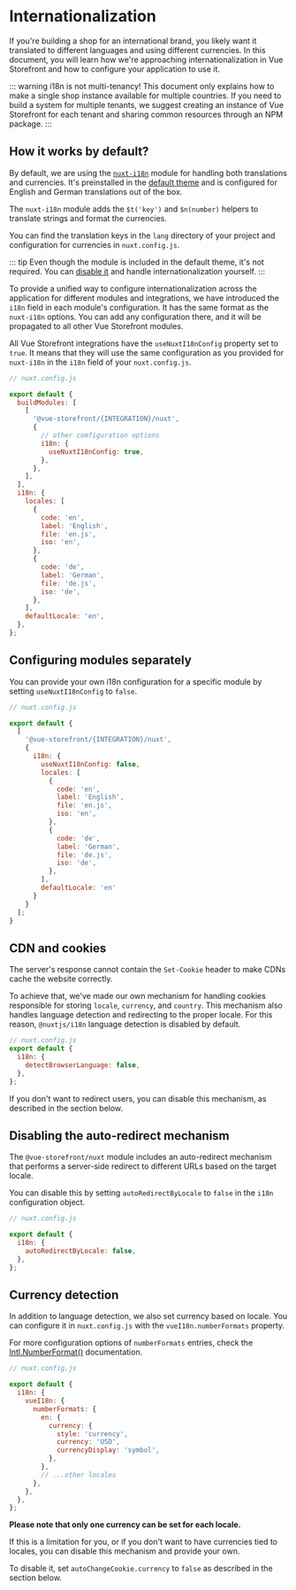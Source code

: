# Internationalization

If you're building a shop for an international brand, you likely want it translated to different languages and using different currencies. In this document, you will learn how we're approaching internationalization in Vue Storefront and how to configure your application to use it.

::: warning i18n is not multi-tenancy!
This document only explains how to make a single shop instance available for multiple countries. If you need to build a system for multiple tenants, we suggest creating an instance of Vue Storefront for each tenant and sharing common resources through an NPM package.
:::

## How it works by default?

By default, we are using the [`nuxt-i18n`](https://i18n.nuxtjs.org/) module for handling both translations and currencies. It's preinstalled in the [default theme](/getting-started/theme.html#what-s-makes-a-default-theme) and is configured for English and German translations out of the box.

The `nuxt-i18n` module adds the `$t('key')` and `$n(number)` helpers to translate strings and format the currencies.

You can find the translation keys in the `lang` directory of your project and configuration for currencies in `nuxt.config.js`.

::: tip
Even though the module is included in the default theme, it's not required. You can [disable it](#configuring-modules-separately) and handle internationalization yourself.
:::

To provide a unified way to configure internationalization across the application for different modules and integrations, we have introduced the `i18n` field in each module's configuration. It has the same format as the `nuxt-i18n` options. You can add any configuration there, and it will be propagated to all other Vue Storefront modules.

All Vue Storefront integrations have the `useNuxtI18nConfig` property set to `true`. It means that they will use the same configuration as you provided for `nuxt-i18n` in the `i18n` field of your `nuxt.config.js`.

```js
// nuxt.config.js

export default {
  buildModules: [
    [
      '@vue-storefront/{INTEGRATION}/nuxt',
      {
        // other comfiguration options
        i18n: {
          useNuxtI18nConfig: true,
        },
      },
    ],
  ],
  i18n: {
    locales: [
      {
        code: 'en',
        label: 'English',
        file: 'en.js',
        iso: 'en',
      },
      {
        code: 'de',
        label: 'German',
        file: 'de.js',
        iso: 'de',
      },
    ],
    defaultLocale: 'en',
  },
};
```

## Configuring modules separately

You can provide your own i18n configuration for a specific module by setting `useNuxtI18nConfig` to `false`.

```js
// nuxt.config.js

export default {
  [
    '@vue-storefront/{INTEGRATION}/nuxt',
    {
      i18n: {
        useNuxtI18nConfig: false,
        locales: [
          {
            code: 'en',
            label: 'English',
            file: 'en.js',
            iso: 'en',
          },
          {
            code: 'de',
            label: 'German',
            file: 'de.js',
            iso: 'de',
          },
        ],
        defaultLocale: 'en'
      }
    }
  ];
}
```

## CDN and cookies

The server's response cannot contain the `Set-Cookie` header to make CDNs cache the website correctly.

To achieve that, we've made our own mechanism for handling cookies responsible for storing `locale`, `currency`, and `country`. This mechanism also handles language detection and redirecting to the proper locale. For this reason, `@nuxtjs/i18n` language detection is disabled by default.

```js
// nuxt.config.js
export default {
  i18n: {
    detectBrowserLanguage: false,
  },
};
```

If you don't want to redirect users, you can disable this mechanism, as described in the section below.

## Disabling the auto-redirect mechanism

The `@vue-storefront/nuxt` module includes an auto-redirect mechanism that performs a server-side redirect to different URLs based on the target locale.

You can disable this by setting `autoRedirectByLocale` to `false` in the `i18n` configuration object.

```js
// nuxt.config.js

export default {
  i18n: {
    autoRedirectByLocale: false,
  },
};
```

## Currency detection

In addition to language detection, we also set currency based on locale. You can configure it in `nuxt.config.js` with the `vueI18n.numberFormats` property.

For more configuration options of `numberFormats` entries, check the [Intl.NumberFormat()](https://developer.mozilla.org/en-US/docs/web/javascript/reference/global_objects/intl/numberformat) documentation.

```js
// nuxt.config.js

export default {
  i18n: {
    vueI18n: {
      numberFormats: {
        en: {
          currency: {
            style: 'currency',
            currency: 'USD',
            currencyDisplay: 'symbol',
          },
        },
        // ...other locales
      },
    },
  },
};
```

**Please note that only one currency can be set for each locale.**

If this is a limitation for you, or if you don't want to have currencies tied to locales, you can disable this mechanism and provide your own.

To disable it, set `autoChangeCookie.currency` to `false` as described in the section below.
